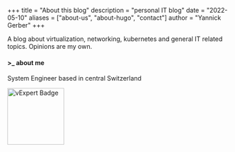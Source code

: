 +++
title = "About this blog"
description = "personal IT blog"
date = "2022-05-10"
aliases = ["about-us", "about-hugo", "contact"]
author = "Yannick Gerber"
+++

A blog about virtualization, networking, kubernetes and general IT related topics. Opinions are my own.

#### >_    about me

System Engineer based in central Switzerland 

<img src="https://vexpert.vmware.com/directory/11762/vexpert-badge-year.png" width="128" alt="vExpert Badge" title="vExpert Badge" />
